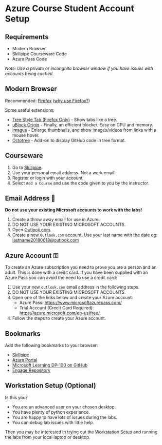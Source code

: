 # Azure Course Student Account Setup

## Requirements

* Modern Browser
* Skillpipe Courseware Code
* Azure Pass Code

_Note: Use a private or incongnito browser window if you have issues with accounts being cached._ 

## Modern Browser

Recommended: [Firefox](https://www.mozilla.org/en-US/firefox/new/) ([why use Firefox?](/Internet/Firefox.md))

Some useful extensions:

* [Tree Style Tab (Firefox Only)](https://addons.mozilla.org/en-US/firefox/addon/tree-style-tab/) - Show tabs like a tree.
* [uBlock Origin](https://duckduckgo.com/?q=ublock+origin) - Finally, an efficient blocker. Easy on CPU and memory.
* [Imagus](https://duckduckgo.com/?q=imagus) - Enlarge thumbnails, and show images/videos from links with a mouse hover.
* [Octotree](https://www.octotree.io/) - Add-on to display GitHub code in tree format.

## Courseware

1. Go to [Skillpipe](https://skillpipe.com/).
1. Use your personal email address. Not a work email.
1. Register or login with your account.
1. Select `Add a Course` and use the code given to you by the instructor.

## Email Address 📧

__Do not use your existing Microsoft accounts to work with the labs!__

1. Create a throw away email for use in Azure.
1. DO NOT USE YOUR EXISTING MICROSOFT ACCOUNTS.
1. Open [Outlook.com](https://outlook.live.com/owa/).
1. Create a new `Outlook.com` account. Use your last name with the date eg: lastname20180618@outlook.com

## Azure Account ⚿

To create an Azure subscription you need to prove you are a person and an adult. This is done with a credit card. If you have been supplied with an Azure Pass you can avoid the need to use a credit card:

1. Use your new `outlook.com` email address in the following steps.
1. DO NOT USE YOUR EXISTING MICROSOFT ACCOUNTS.
1. Open one of the links below and create your Azure account:
   * Azure Pass: https://www.microsoftazurepass.com/
   * Trial Account (Credit Card Required): https://azure.microsoft.com/en-us/free/
1. Follow the steps to create your Azure account.

## Bookmarks

Add the following bookmarks to your browser:

* [Skillpipe](https://skillpipe.com/en-GB/)
* [Azure Portal](https://portal.azure.com/)
* [Microsoft Learning DP-100 on GitHub](https://github.com/MicrosoftLearning/DP100)
* [Engage Repository](https://github.com/DDLSTraining/Engage)

## Workstation Setup (Optional)

Is this you?

* You are an advanced user on your chosen desktop.
* You have plenty of python experience.
* You are happy to have lots of issues during the labs.
* You can debug lab issues with little help.

Then you may be interested in trying out the [Workstation Setup](Workstation-Setup.md) and running the labs from your local laptop or desktop.
